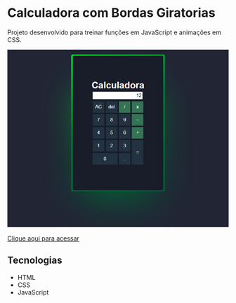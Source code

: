 # Calculadora com Bordas Giratorias

Projeto desenvolvido para treinar funções em JavaScript e animações em CSS.

![Preview](./.github/Preview.png)

[Clique aqui para acessar](https://rafael-damasceno.github.io/Calculadora/)

## Tecnologias
- HTML
- CSS
- JavaScript